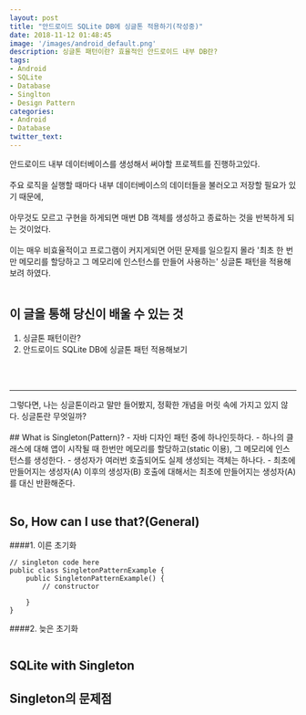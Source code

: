 ```yaml
---
layout: post
title: "안드로이드 SQLite DB에 싱글톤 적용하기(작성중)"
date: 2018-11-12 01:48:45
image: '/images/android_default.png'
description: 싱글톤 패턴이란? 효율적인 안드로이드 내부 DB란?
tags:
- Android
- SQLite
- Database
- Singlton
- Design Pattern
categories:
- Android
- Database
twitter_text:
---
```


안드로이드 내부 데이터베이스를 생성해서 써야할 프로젝트를 진행하고있다.  
<br>
주요 로직을 실행할 때마다 내부 데이터베이스의 데이터들을 불러오고 저장할 필요가 있기 때문에,  
<br>
아무것도 모르고 구현을 하게되면 매번 DB 객체를 생성하고 종료하는 것을 반복하게 되는 것이었다.  
<br>
이는 매우 비효율적이고 프로그램이 커지게되면 어떤 문제를 일으킬지 몰라 '최초 한 번만 메모리를 할당하고 그 메모리에 인스턴스를 만들어 사용하는' 싱글톤 패턴을 적용해보려 하였다.  
<br>
    
      
## 이 글을 통해 당신이 배울 수 있는 것
  
1. 싱글톤 패턴이란?
2. 안드로이드 SQLite DB에 싱글톤 패턴 적용해보기
<br>
<br>
<hr>
그렇다면, 나는 싱글톤이라고 말만 들어봤지, 정확한 개념을 머릿 속에 가지고 있지 않다.  
싱글톤란 무엇일까?  
<br>
<br>
## What is Singleton(Pattern)?
- 자바 디자인 패턴 중에 하나인듯하다.
- 하나의 클래스에 대해 앱이 시작될 때 한번만 메모리를 할당하고(static 이용), 그 메모리에 인스턴스를 생성한다.
- 생성자가 여러번 호출되어도 실제 생성되는 객체는 하나다.
- 최초에 만들어지는 생성자(A) 이후의 생성자(B) 호출에 대해서는 최초에 만들어지는 생성자(A)를 대신 반환해준다.
<br>
<br>
  
## So, How can I use that?(General)

####1. 이른 초기화
```
// singleton code here
public class SingletonPatternExample {
    public SingletonPatternExample() {
        // constructor
        
    }
}
```  
  
####2. 늦은 초기화
```

```

## SQLite with Singleton

## Singleton의 문제점
